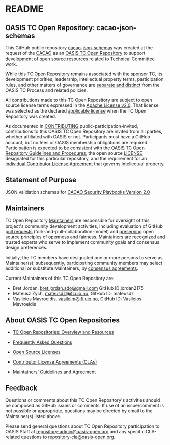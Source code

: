 # README

## OASIS TC Open Repository: cacao-json-schemas

This GitHub public repository [cacao-json-schemas](https://github.com/oasis-open/cacao-json-schemas/) was created at the request of the [CACAO](https://www.oasis-open.org/committees/cacao/) as an [OASIS TC Open Repository](https://www.oasis-open.org/resources/open-repositories/) to support development of open source resources related to Technical Committee work.

While this TC Open Repository remains associated with the sponsor TC, its development priorities, leadership, intellectual property terms, participation rules, and other matters of governance are [separate and distinct](https://github.com/oasis-open/cacao-json-schemas/blob/master/CONTRIBUTING.md) from the OASIS TC Process and related policies.

All contributions made to this TC Open Repository are subject to open source license terms expressed in the [Apache License v2.0](https://github.com/oasis-open/cacao-json-schemas/blob/main/LICENSE). That license was selected as the declared [applicable license](https://www.oasis-open.org/resources/open-repositories/licenses) when the TC Open Repository was created.

As documented in [CONTRIBUTING](https://github.com/oasis-open/cacao-json-schemas/blob/main/CONTRIBUTING.md) public-participation-invited, contributions to this OASIS TC Open Repository are invited from all parties, whether affiliated with OASIS or not. Participants must have a GitHub account, but no fees or OASIS membership obligations are required. Participation is expected to be consistent with the [OASIS TC Open Repository Guidelines and Procedures](https://www.oasis-open.org/policies-guidelines/open-repositories), the open source [LICENSE](https://github.com/oasis-open/cacao-json-schemas/blob/main/LICENSE) designated for this particular repository, and the requirement for an [Individual Contributor License Agreement](https://www.oasis-open.org/resources/open-repositories/cla/individual-cla) that governs intellectual property.

## Statement of Purpose
JSON validation schemas for [CACAO Security Playbooks Version 2.0](https://docs.oasis-open.org/cacao/security-playbooks/v2.0/security-playbooks-v2.0.html)

## <a id="maintainers">Maintainers</a>

TC Open Repository [Maintainers](https://www.oasis-open.org/resources/open-repositories/maintainers-guide) are responsible for oversight of this project's community development activities, including evaluation of GitHub [pull requests](https://github.com/oasis-open/cacao-json-schemas/blob/master/CONTRIBUTING.md) (fork-and-pull-collaboration-model) and [preserving](https://www.oasis-open.org/policies-guidelines/open-repositories#repositoryManagement) open source principles of openness and fairness. Maintainers are recognized and trusted experts who serve to implement community goals and consensus design preferences.

Initially, the TC members have designated one or more persons to serve as Maintainer(s); subsequently, participating community members may select additional or substitute Maintainers, by [consensus agreements](https://www.oasis-open.org/resources/open-repositories/maintainers-guide#additionalMaintainers). 

<a id="currentMaintainers">Current Maintainers</a> of this TC Open Repository are: 

- Bret Jordan, bret.jordan.sdo@gmail.com GitHub ID:jordan2175
- Mateusz Zych, mateusdz@ifi.uio.no, GitHub ID: mateusdz
- Vasileios Mavroeidis, vasileim@ifi.uio.no, GitHub ID: Vasileios-Mavroeidis

## About OASIS TC Open Repositories

- [TC Open Repositories: Overview and Resources](https://www.oasis-open.org/resources/open-repositories/)

- [Frequently Asked Questions](https://www.oasis-open.org/resources/open-repositories/faq)

- [Open Source Licenses](https://www.oasis-open.org/resources/open-repositories/licenses)

- [Contributor License Agreements (CLAs)](https://www.oasis-open.org/resources/open-repositories/cla)

- [Maintainers' Guidelines and Agreement](https://www.oasis-open.org/resources/open-repositories/maintainers-guide)

## Feedback

Questions or comments about this TC Open Repository's activities should be composed as GitHub issues or comments. If use of an issue/comment is not possible or appropriate, questions may be directed by email to the Maintainer(s) listed above. 

Please send general questions about TC Open Repository participation to OASIS Staff at repository-admin@oasis-open.org and any specific CLA-related questions to repository-cla@oasis-open.org.
